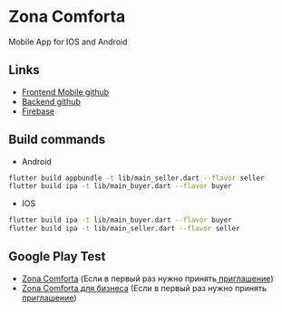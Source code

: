 # Zona Comforta

 Mobile App for IOS and Android

## Links

- [Frontend Mobile github](https://github.com/ZonaComfortaKZ/ZonaComfortaMobile)
- [Backend github](https://github.com/ZonaComfortaKZ/ZonaComforta)
- [Firebase](https://console.firebase.google.com/u/0/project/zona-comforta/overviewhttp:// "Firebase")


## Build commands
- Android
```bash
flutter build appbundle -t lib/main_seller.dart --flavor seller 
flutter build ipa -t lib/main_buyer.dart --flavor buyer
```
- IOS
```bash
flutter build ipa -t lib/main_buyer.dart --flavor buyer
flutter build ipa -t lib/main_seller.dart --flavor seller
```

## Google Play Test
- [Zona Comforta](https://play.google.com/store/apps/details?id=com.zona_comforta.zona_comforta "Zona Comforta") (Если в первый раз нужно принять[ приглашение](https://play.google.com/apps/internaltest/4699889273961746193 "приглашение"))
- [Zona Comforta для бизнеса](https://play.google.com/store/apps/details?id=com.zona_comforta.zona_comforta_business "Zona Comforta") (Если в первый раз нужно принять[ приглашение](https://play.google.com/apps/internaltest/4701208698460995245  "приглашение"))
